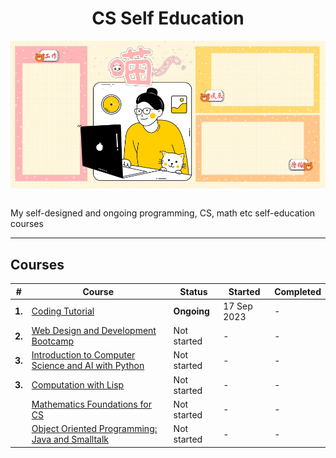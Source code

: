 <div align="center">
  <h1>CS Self Education</h1>
  <img src="banner.jpg" align="center"/>
  <br/><br/>
</div>

My self-designed and ongoing programming, CS, math etc self-education courses

---

## Courses

| # | Course | Status | Started | Completed |
| ----------- | ----------- | ----------- | ----------- | ----------- |
| **1.** | [Coding Tutorial](https://github.com/abeerration/Coding-Tutorial) | **Ongoing** | 17 Sep 2023 | - |
| **2.** | [Web Design and Development Bootcamp](https://github.com/abeerration/Web-Design-Development-Bootcamp) | Not started | - | - |
| **3.** | [Introduction to Computer Science and AI with Python]() | Not started | - | - |
| **3.** | [Computation with Lisp]() | Not started | - | - |
| | [Mathematics Foundations for CS]() | Not started | - | - |
| | [Object Oriented Programming: Java and Smalltalk]() | Not started | - | - |
